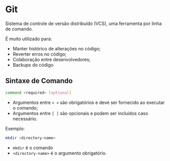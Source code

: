 # Git
Sistema de controle de versão distribuído (VCS), uma ferramenta por linha de comando. 

É muito utilizado para:
- Manter histórico de alterações no código;
- Reverter erros no código;
- Colaboração entre desenvolvedores;
- Backups do código

## Sintaxe de Comando

```bash
command <required> [optional]
```
- Argumentos entre `< >` são obrigatórios e deve ser fornecido ao executar o comando;
-  Argumentos entre `[ ]` são opcionais e podem ser incluídos caso necessário.

Exemplo:
```bash
mkdir <directory-name>
```
- `mkdir` é o comando
- `<directory-name>` é o argumento obrigatório.
